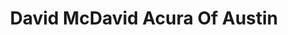 ---
title: "David McDavid Acura Of Austin"
url: /austin/david-mcdavid-acura-of-austin/
shop: car
---